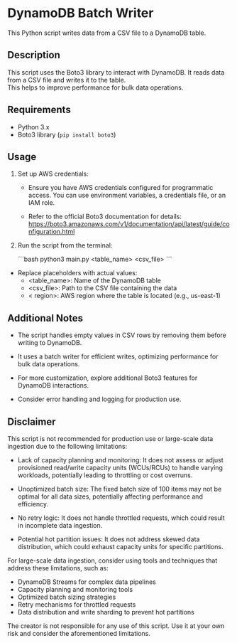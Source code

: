 # DynamoDB Batch Writer

This Python script writes data from a CSV file to a DynamoDB table.

## Description

This script uses the Boto3 library to interact with DynamoDB. It reads data from a CSV file and writes it to the table.  
This helps to improve performance for bulk data operations.

## Requirements

* Python 3.x
* Boto3 library (`pip install boto3`)

## Usage

1. Set up AWS credentials:

    + Ensure you have AWS credentials configured for programmatic access. You can use environment variables, a credentials file, or an IAM role.

    + Refer to the official Boto3 documentation for details: https://boto3.amazonaws.com/v1/documentation/api/latest/guide/configuration.html
2. Run the script from the terminal:

    ´´´bash
    python3 main.py <table_name> <csv_file> <region>
    ´´´

  + Replace placeholders with actual values:
    + <table_name>: Name of the DynamoDB table
    + <csv_file>: Path to the CSV file containing the data
    + < region>: AWS region where the table is located (e.g., us-east-1)

## Additional Notes
  - The script handles empty values in CSV rows by removing them before writing to DynamoDB.

  - It uses a batch writer for efficient writes, optimizing performance for bulk data operations.
  
  - For more customization, explore additional Boto3 features for DynamoDB interactions.

  - Consider error handling and logging for production use.

## Disclaimer
This script is not recommended for production use or large-scale data ingestion due to the following limitations:

 - Lack of capacity planning and monitoring: It does not assess or adjust provisioned read/write capacity units (WCUs/RCUs) to handle varying workloads, potentially leading to throttling or cost overruns.

  - Unoptimized batch size: The fixed batch size of 100 items may not be optimal for all data sizes, potentially affecting performance and efficiency.
  - No retry logic: It does not handle throttled requests, which could result in incomplete data ingestion.

 - Potential hot partition issues: It does not address skewed data distribution, which could exhaust capacity units for specific partitions.

For large-scale data ingestion, consider using tools and techniques that address these limitations, such as:

 - DynamoDB Streams for complex data pipelines
  - Capacity planning and monitoring tools
  - Optimized batch sizing strategies
  - Retry mechanisms for throttled requests
  - Data distribution and write sharding to prevent hot partitions

The creator is not responsible for any use of this script. Use it at your own risk and consider the aforementioned limitations.
